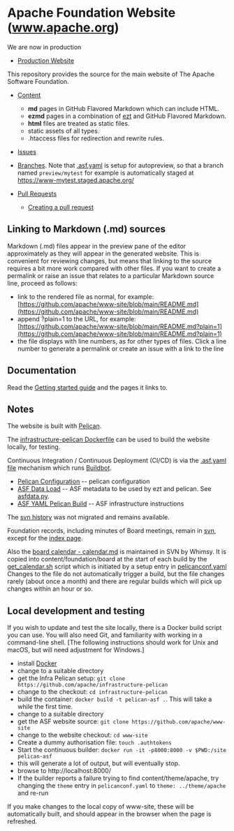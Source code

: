 # Apache Foundation Website (www.apache.org)

We are now in production

- [Production Website](https://www.apache.org/)

This repository provides the source for the main website of The Apache Software Foundation.

- [Content](content)
  - **md** pages in GitHub Flavored Markdown which can include HTML.
  - **ezmd** pages in a combination of [ezt](https://github.com/gstein/ezt/blob/wiki/Syntax.md) and GitHub Flavored Markdown.
  - **html** files are treated as static files.
  - static assets of all types.
  - .htaccess files for redirection and rewrite rules.

- [Issues](https://github.com/apache/www-site/issues)

- [Branches](https://github.com/apache/www-site/branches). Note that [.asf.yaml](./.asf.yaml) is setup for autopreview, so that a branch named `preview/mytest` for example is automatically staged at https://www-mytest.staged.apache.org/

- [Pull Requests](https://github.com/apache/www-site/pulls)
  - [Creating a pull request](https://docs.github.com/en/github/collaborating-with-issues-and-pull-requests/creating-a-pull-request#creating-the-pull-request)

## Linking to Markdown (.md) sources

Markdown (.md) files appear in the preview pane of the editor approximately as they will appear in the generated website.
This is convenient for reviewing changes, but means that linking to the source requires a bit more work compared with other files.
If you want to create a permalink or raise an issue that relates to a particular Markdown source line, proceed as follows:
- link to the rendered file as normal, for example: [https://github.com/apache/www-site/blob/main/README.md](https://github.com/apache/www-site/blob/main/README.md)
- append ?plain=1 to the URL, for example: [https://github.com/apache/www-site/blob/main/README.md?plain=1](https://github.com/apache/www-site/blob/main/README.md?plain=1)
- the file displays with line numbers, as for other types of files. Click a line number to generate a permalink or create an issue with a link to the line

## Documentation

Read the [Getting started guide](https://infra.apache.org/asf-pelican-gettingstarted.html) and the pages it links to.

## Notes

The website is built with [Pelican](https://blog.getpelican.com).

The [infrastructure-pelican Dockerfile](https://github.com/apache/infrastructure-pelican/blob/master/Dockerfile) can be used to build the website locally, for testing.

Continuous Integration / Continuous Deployment (CI/CD) is via the [.asf.yaml file](https://cwiki.apache.org/confluence/display/INFRA/Git+-+.asf.yaml+features)
mechanism which runs [Buildbot](https://ci2.apache.org/#/builders/3/).

- [Pelican Configuration](pelicanconf.yaml) -- pelican configuration
- [ASF Data Load](asfdata.yaml) -- ASF metadata to be used by ezt and pelican. See [asfdata.py](https://github.com/apache/infrastructure-pelican/blob/master/plugins/asfdata.py).
- [ASF YAML Pelican Build](.asf.yaml) -- ASF infrastructure instructions

The [svn history](http://svn.apache.org/viewvc/infrastructure/site/trunk/) was not migrated and remains available.

Foundation records, including minutes of Board meetings, remain in [svn](http://svn.apache.org/viewvc/infrastructure/site/trunk/content/foundation/records/),
except for the [index page](content/foundation/records/index.md).

Also the [board calendar - calendar.md](https://svn.apache.org/repos/asf/infrastructure/site/trunk/content/foundation/board/calendar.md)
is maintained in SVN by Whimsy. It is copied into content/foundation/board at the start of each build by the [get_calendar.sh](get_calendar.sh) script
which is initiated by a setup entry in [pelicanconf.yaml](pelicanconf.yaml)
Changes to the file do not automatically trigger a build, but the file changes rarely (about once a month)
and there are regular builds which will pick up changes within an hour or so.

## Local development and testing

If you wish to update and test the site locally, there is a Docker build script you can use.
You will also need Git, and familiarity with working in a command-line shell.
[The following instructions should work for Unix and macOS, but will need adjustment for Windows.]

- install [Docker](https://www.docker.com/get-started)
- change to a suitable directory
- get the Infra Pelican setup: `git clone https://github.com/apache/infrastructure-pelican`
- change to the checkout: `cd infrastructure-pelican`
- build the container: `docker build -t pelican-asf .`. This will take a while the first time.
- change to a suitable directory
- get the ASF website source: `git clone https://github.com/apache/www-site`
- change to the website checkout: `cd www-site`
- Create a dummy authorisation file: `touch .authtokens`
- Start the continuous builder: `docker run -it -p8000:8000 -v $PWD:/site pelican-asf`
- this will generate a lot of output, but will eventually stop.
- browse to http://localhost:8000/
- If the builder reports a failure trying to find content/theme/apache, try changing
  the `theme` entry in `pelicanconf.yaml` to `theme: ../theme/apache` and re-run

If you make changes to the local copy of www-site, these will be automatically built, and should
appear in the browser when the page is refreshed.

